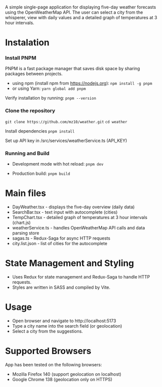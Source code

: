 A simple single-page application for displaying five-day weather forecasts using the OpenWeatherMap API. The user can select a city from the whisperer, view with daily values and a detailed graph of temperatures at 3 hour intervals.

# Instalation
### Install PNPM
PNPM is a fast package manager that saves disk space by sharing packages between projects.
- using npm (install npm from https://nodejs.org):
`npm install -g pnpm`
- or using Yarn:
`yarn global add pnpm`

Verify installation by running:
`pnpm --version`

### Clone the repository
`git clone https://github.com/mz10/weather.git`
`cd weather`

Install dependencies
`pnpm install`

Set up API key in /src/services/weatherService.ts (API_KEY)

### Running and Build
- Development mode with hot reload:
`pnpm dev`

- Production build:
`pnpm build`

# Main files
- DayWeather.tsx - displays the five-day overview (daily data)
- SearchBar.tsx - text input with autocomplete (cities)
- TempChart.tsx - detailed graph of temperatures at 3 hour intervals (chart.js)
- weatherService.ts - handles OpenWeatherMap API calls and data parsing store
- sagas.ts - Redux-Saga for async HTTP requests
- city.list.json - list of cities for the autocomplete

# State Management and Styling
- Uses Redux for state management and Redux-Saga to handle HTTP requests.
- Styles are written in SASS and compiled by Vite.

# Usage
- Open browser and navigate to http://localhost:5173
- Type a city name into the search field (or geolocation)
- Select a city from the suggestions.

# Supported Browsers
App has been tested on the following browsers:
- Mozilla Firefox 140 (support geolocation on localhost)
- Google Chrome 138 (geolocation only on HTTPS)